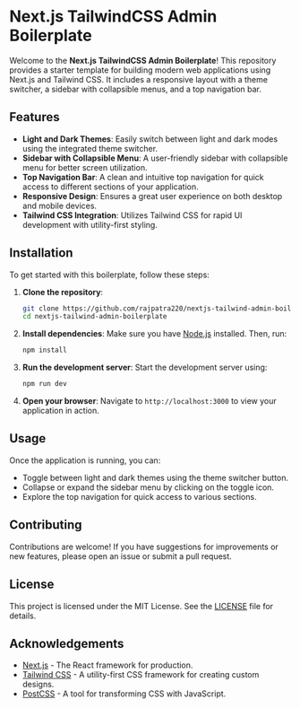 # Next.js TailwindCSS Admin Boilerplate

Welcome to the **Next.js TailwindCSS Admin Boilerplate**! This repository provides a starter template for building modern web applications using Next.js and Tailwind CSS. It includes a responsive layout with a theme switcher, a sidebar with collapsible menus, and a top navigation bar.

## Features

- **Light and Dark Themes**: Easily switch between light and dark modes using the integrated theme switcher.
- **Sidebar with Collapsible Menu**: A user-friendly sidebar with collapsible menu for better screen utilization.
- **Top Navigation Bar**: A clean and intuitive top navigation for quick access to different sections of your application.
- **Responsive Design**: Ensures a great user experience on both desktop and mobile devices.
- **Tailwind CSS Integration**: Utilizes Tailwind CSS for rapid UI development with utility-first styling.

## Installation

To get started with this boilerplate, follow these steps:

1. **Clone the repository**:
   ```bash
   git clone https://github.com/rajpatra220/nextjs-tailwind-admin-boilerplate.git
   cd nextjs-tailwind-admin-boilerplate
   ```

2. **Install dependencies**:
   Make sure you have [Node.js](https://nodejs.org/) installed. Then, run:
   ```bash
   npm install
   ```

3. **Run the development server**:
   Start the development server using:
   ```bash
   npm run dev
   ```

4. **Open your browser**:
   Navigate to `http://localhost:3000` to view your application in action.

## Usage

Once the application is running, you can:

- Toggle between light and dark themes using the theme switcher button.
- Collapse or expand the sidebar menu by clicking on the toggle icon.
- Explore the top navigation for quick access to various sections.

## Contributing

Contributions are welcome! If you have suggestions for improvements or new features, please open an issue or submit a pull request.

## License

This project is licensed under the MIT License. See the [LICENSE](LICENSE) file for details.

## Acknowledgements

- [Next.js](https://nextjs.org/) - The React framework for production.
- [Tailwind CSS](https://tailwindcss.com/) - A utility-first CSS framework for creating custom designs.
- [PostCSS](https://postcss.org/) - A tool for transforming CSS with JavaScript.
